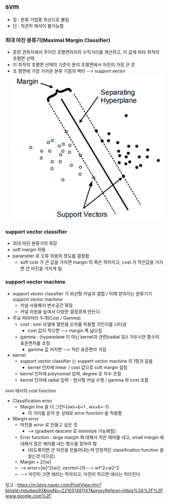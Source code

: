 ## svm
* 장 : 분류 기법중 최상으로 불림
* 단 : 직관적 해석이 불가능함

### 최대 마진 분류기(Maximal Margin Classifier)
* 훈련 관측치에서 주어진 초평면까지의 수직거리를 계산하고, 이 값에 따라 최적의 초평면 선택
* 이 최적의 초평면 선택의 기준이 분리 초평면에서 마진이 가장 큰 것
* 초 평면에 가장 가까운 분류 기점의 벡터 --> support vector
![sv](images/1_1.png "sv")

### support vector classifier
* 최대 마진 분류기의 확장
* soft margin 허용
* parameter 로 오류 허용의 정도를 결정함
	* soft cost 가 큰 값을 가지면 margin 의 폭은 작아지고, cost 가 작은값을 가지면 큰 마진을 가지게 됨

### support vector machine
* support vector classifier 가 비선형 커널과 결합 / 이때 얻어지는 분류기가 support vector machine
	* 커널 사용해서 변수공간 확장
	* 커널 차원을 높여서 다양한 결정경계 만든다.
* 주요 파라미터 두개(Cost / Gamma)
	* cost : svm 모델에 얼만큼 오차를 허용할 것인지를 나타냄
		* cost 값이 작으면 --> margin 폭 넓으짐
	* gamma : (hyperplane 이 아닌 kernel과 관련(radial 등)) 가우시안 함수의 표준편차를 조정
		* gamma 값 커지면 --> 작은 표준편차 가짐
* kernel
	* support vector classifier 는 suppert vector machine 의 1항과 같음
		* kernel 인자에 linear / cost 값으로 soft margin 설정
	* kernel 인자에 polynomial 입력, degree 로 차수 조절
	* kernel 인자에 radial 입력 - 방사형 커널 수행 / gamma 와 cost 조절

svm 에서의 cost function
* Classification error
	* Margin line 을 더 그린다(wx+b=1 , wx+b=-1)
		* 이 거리를 같이 둔 상태로 error function 을 적용함
* Margin error
	* 마진을 error 로 만들고 싶은 것
		* --> (gradient descent 로 minimize 가능해짐)
	* Error function : large margin 에 대해서 적은 에러를 내고, small margin 에 대해서 많은 에러를 내는 함수를 찾아야 함
		* (되도록이면 큰 마진을 만들어내는게 안정적인 classification function 을 찾는것 이므로)
	* Margin = 2/|w|
	*  --> error=|w|^2(w는 vecrtor니까 --> w1^2+w2^2
	* --> 마진이 크면 에러는 작아지고, 마진이 작으면 에러는 작아진다

참고 : https://m.blog.naver.com/PostView.nhn?blogId=tjdudwo93&logNo=221051481147&proxyReferer=https%3A%2F%2Fwww.google.com%2F
